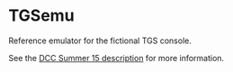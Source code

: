 # TGSemu
Reference emulator for the fictional TGS console.

See the [DCC Summer 15 description](https://github.com/darkscience/dcc/tree/Sum15) for more information.
